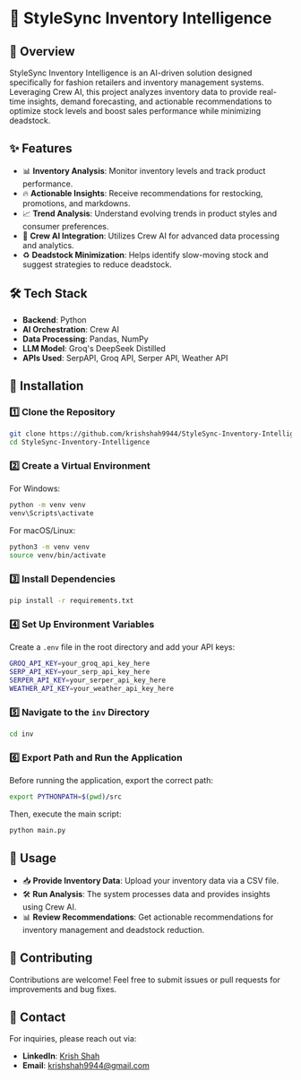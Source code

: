 # 👗 StyleSync Inventory Intelligence

## 🚀 Overview

StyleSync Inventory Intelligence is an AI-driven solution designed specifically for fashion retailers and inventory management systems. Leveraging Crew AI, this project analyzes inventory data to provide real-time insights, demand forecasting, and actionable recommendations to optimize stock levels and boost sales performance while minimizing deadstock.

## ✨ Features

- 📊 **Inventory Analysis**: Monitor inventory levels and track product performance.
- 🔥 **Actionable Insights**: Receive recommendations for restocking, promotions, and markdowns.
- 📈 **Trend Analysis**: Understand evolving trends in product styles and consumer preferences.
- 🤖 **Crew AI Integration**: Utilizes Crew AI for advanced data processing and analytics.
- ♻️ **Deadstock Minimization**: Helps identify slow-moving stock and suggest strategies to reduce deadstock.

## 🛠 Tech Stack

- **Backend**: Python
- **AI Orchestration**: Crew AI
- **Data Processing**: Pandas, NumPy
- **LLM Model**: Groq's DeepSeek Distilled
- **APIs Used**: SerpAPI, Groq API, Serper API, Weather API

## 🔧 Installation

### 1️⃣ Clone the Repository

```bash
git clone https://github.com/krishshah9944/StyleSync-Inventory-Intelligence.git
cd StyleSync-Inventory-Intelligence
```

### 2️⃣ Create a Virtual Environment

For Windows:

```bash
python -m venv venv
venv\Scripts\activate
```

For macOS/Linux:

```bash
python3 -m venv venv
source venv/bin/activate
```

### 3️⃣ Install Dependencies

```bash
pip install -r requirements.txt
```

### 4️⃣ Set Up Environment Variables

Create a `.env` file in the root directory and add your API keys:

```bash
GROQ_API_KEY=your_groq_api_key_here
SERP_API_KEY=your_serp_api_key_here
SERPER_API_KEY=your_serper_api_key_here
WEATHER_API_KEY=your_weather_api_key_here
```

### 5️⃣ Navigate to the `inv` Directory

```bash
cd inv
```

### 6️⃣ Export Path and Run the Application

Before running the application, export the correct path:

```bash
export PYTHONPATH=$(pwd)/src
```

Then, execute the main script:

```bash
python main.py
```

## 📌 Usage

- 📥 **Provide Inventory Data**: Upload your inventory data via a CSV file.
- 🛠 **Run Analysis**: The system processes data and provides insights using Crew AI.
- 📊 **Review Recommendations**: Get actionable recommendations for inventory management and deadstock reduction.

## 🤝 Contributing

Contributions are welcome! Feel free to submit issues or pull requests for improvements and bug fixes.

## 📧 Contact

For inquiries, please reach out via:

- **LinkedIn**: [Krish Shah](https://www.linkedin.com/in/krishshah9944/)
- **Email**: [krishshah9944@gmail.com](mailto:krishshah9944@gmail.com)

